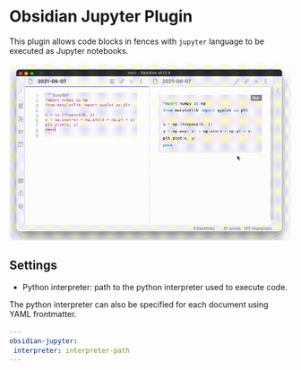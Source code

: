 # Obsidian Jupyter Plugin

This plugin allows code blocks in fences with `jupyter` language to be executed as Jupyter notebooks.

![](obsidian-jupyter.gif)

## Settings

* Python interpreter: path to the python interpreter used to execute code.

The python interpreter can also be specified for each document using YAML frontmatter.

```yaml
---
obsidian-jupyter:
 interpreter: interpreter-path
---
```
